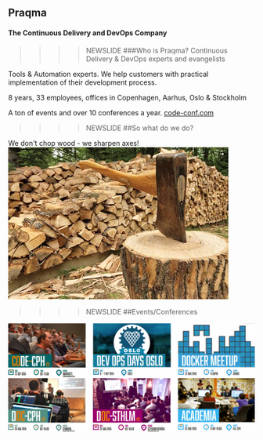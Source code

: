 ## Praqma

#### The Continuous Delivery and DevOps Company



>>>>NEWSLIDE
###Who is Praqma?
Continuous Delivery & DevOps experts and evangelists

Tools & Automation experts. We help customers with practical implementation of their development process.

8 years, 33 employees, offices in Copenhagen, Aarhus, Oslo & Stockholm

A ton of events and over 10 conferences a year. [code-conf.com](http://www.code-conf.com)

>>>>NEWSLIDE
##So what do we do?

We don't chop wood - we sharpen axes!
![Chopping wood](img/chopping-wood.jpg)

>>>>NEWSLIDE
##Events/Conferences

![Conferences](img/conf.png)

